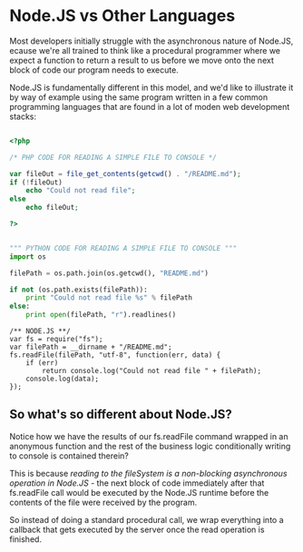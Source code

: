 Node.JS vs Other Languages
========================

Most developers initially struggle with the asynchronous nature of Node.JS, 
ecause we're all trained to think like a procedural programmer where we expect a
function to return a result to us before we move onto the next block of code our
program needs to execute.

Node.JS is fundamentally different in this model, and we'd like to illustrate it
by way of example using the same program written in a few common programming
languages that are found in a lot of moden web development stacks:

````PHP

<?php

/* PHP CODE FOR READING A SIMPLE FILE TO CONSOLE */

var fileOut = file_get_contents(getcwd() . "/README.md");
if (!fileOut)
    echo "Could not read file";
else
    echo fileOut;

?>
````

````PYTHON

""" PYTHON CODE FOR READING A SIMPLE FILE TO CONSOLE """
import os

filePath = os.path.join(os.getcwd(), "README.md")

if not (os.path.exists(filePath)):
    print "Could not read file %s" % filePath
else:
    print open(filePath, "r").readlines()

````
````JS
/** NODE.JS **/
var fs = require("fs");
var filePath = __dirname + "/README.md";
fs.readFile(filePath, "utf-8", function(err, data) {
    if (err)
        return console.log("Could not read file " + filePath);
    console.log(data);
});

````

So what's so different about Node.JS?
--------------------------------------------
Notice how we have the results of our fs.readFile command wrapped in an anonymous
function and the rest of the business logic conditionally writing to console is
contained therein?

This is because *reading to the fileSystem is a non-blocking
asynchronous operation in Node.JS* - the next block of code immediately after that
fs.readFile call would be executed by the Node.JS runtime before the contents of the
file were received by the program.

So instead of doing a standard procedural call, we wrap everything into a callback
that gets executed by the server once the read operation is finished.